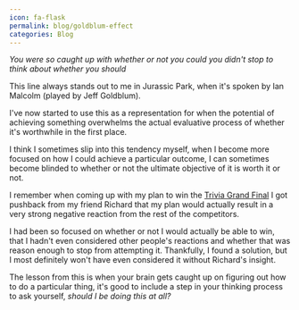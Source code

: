 ```yaml
---
icon: fa-flask
permalink: blog/goldblum-effect
categories: Blog
---
```


_You were so caught up with whether or not you could you didn't stop to think about whether you should_

This line always stands out to me in Jurassic Park, when it's spoken by Ian Malcolm (played by Jeff Goldblum).

I've now started to use this as a representation for when the potential of achieving something overwhelms the actual evaluative process of whether it's worthwhile in the first place.

I think I sometimes slip into this tendency myself, when I become more focused on how I could achieve a particular outcome, I can sometimes become blinded to whether or not the ultimate objective of it is worth it or not.

I remember when coming up with my plan to win the [Trivia Grand Final](https://nickwolf.com.au/blog/trivial-for-some) I got pushback from my friend Richard that my plan would actually result in a very strong negative reaction from the rest of the competitors.

I had been so focused on whether or not I would actually be able to win, that I hadn't even considered other people's reactions and whether that was reason enough to stop from attempting it. Thankfully, I found a solution, but I most definitely won't have even considered it without Richard's insight.

The lesson from this is when your brain gets caught up on figuring out how to do a particular thing, it's good to include a step in your thinking process to ask yourself, _should I be doing this at all?_
